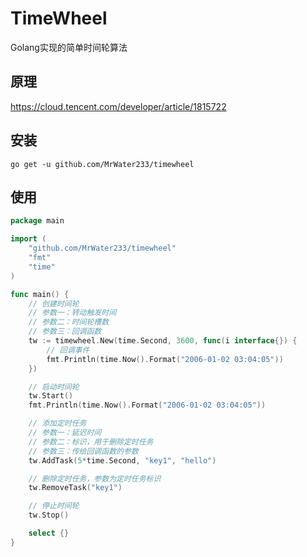 # TimeWheel
Golang实现的简单时间轮算法
## 原理
https://cloud.tencent.com/developer/article/1815722
## 安装
```shell
go get -u github.com/MrWater233/timewheel
```
## 使用
```go
package main

import (
	"github.com/MrWater233/timewheel"
	"fmt"
	"time"
)

func main() {
	// 创建时间轮
	// 参数一：转动触发时间
	// 参数二：时间轮槽数
	// 参数三：回调函数
	tw := timewheel.New(time.Second, 3600, func(i interface{}) {
		// 回调事件
		fmt.Println(time.Now().Format("2006-01-02 03:04:05"))
	})

	// 启动时间轮
	tw.Start()
	fmt.Println(time.Now().Format("2006-01-02 03:04:05"))

	// 添加定时任务
	// 参数一：延迟时间
	// 参数二：标识，用于删除定时任务
	// 参数三：传给回调函数的参数
	tw.AddTask(5*time.Second, "key1", "hello")

	// 删除定时任务，参数为定时任务标识
	tw.RemoveTask("key1")

	// 停止时间轮
	tw.Stop()

	select {}
}

```
